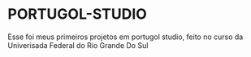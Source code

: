 # PORTUGOL-STUDIO
Esse foi meus primeiros projetos em portugol studio, feito no curso da Univerisada Federal do Rio Grande Do Sul
